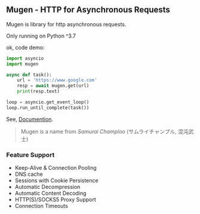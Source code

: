 ## Mugen - HTTP for Asynchronous Requests

Mugen is library for http asynchronous requests.

Only running on Python ^3.7

ok, code demo:

```python
import asyncio
import mugen

async def task():
    url = 'https://www.google.com'
    resp = await mugen.get(url)
    print(resp.text)

loop = asyncio.get_event_loop()
loop.run_until_complete(task())
```

See, [Documention](https://peterding.github.io/mugen-docs/).

> Mugen is a name from _Samurai Champloo_ (サムライチャンプル, 混沌武士)

### Feature Support

- Keep-Alive & Connection Pooling
- DNS cache
- Sessions with Cookie Persistence
- Automatic Decompression
- Automatic Content Decoding
- HTTP(S)/SOCKS5 Proxy Support
- Connection Timeouts
